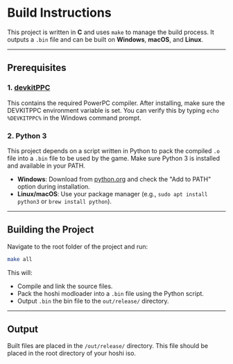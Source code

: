 # Build Instructions

This project is written in **C** and uses `make` to manage the build process. It outputs a `.bin` file and can be built on **Windows**, **macOS**, and **Linux**.

---

## Prerequisites

### 1. **[devkitPPC](https://devkitpro.org/wiki/Getting_Started)** 

This contains the required PowerPC compiler. After installing, make sure the DEVKITPPC environment variable is set. You can verify this by typing `echo %DEVKITPPC%` in the Windows command prompt.

### 2. **Python 3**

This project depends on a script written in Python to pack the compiled `.o` file into a `.bin` file to be used by the game. Make sure Python 3 is installed and available in your PATH.

* **Windows**: Download from [python.org](https://www.python.org/downloads/) and check the "Add to PATH" option during installation.
* **Linux/macOS**: Use your package manager (e.g., `sudo apt install python3` or `brew install python`).

---

## Building the Project

Navigate to the root folder of the project and run:

```bash
make all
```

This will:

* Compile and link the source files.
* Pack the hoshi modloader into a `.bin` file using the Python script.
* Output `.bin` the bin file to the `out/release/` directory.

---

## Output

Built files are placed in the `/out/release/` directory. This file should be placed in the root directory of your hoshi iso.

